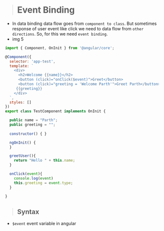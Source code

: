 ># Event Binding
- In data binding data flow goes from `component to class`. But sometimes response of user event like click we need to data flow from `other directions`. So, for this we need `event binding`.
- img 5


```js
import { Component, OnInit } from '@angular/core';

@Component({
  selector: 'app-test',
  template: `
    <div>
      <h2>Welcome {{name}}</h2>
      <button (click)="onClick($event)">Greet</button>
      <button (click)="greeting = 'Welcome Parth'">Greet Parth</button> 
     {{greeting}}
    </div>
  `,
  styles: []
})
export class TestComponent implements OnInit {

  public name = "Parth";
  public greeting = "";
  
  constructor() { }

  ngOnInit() {
  }

  greetUser(){
    return "Hello " + this.name;
  }

  onClick(event){
    console.log(event)
    this.greeting = event.type;
  }
  
}

```
>## Syntax
- `$event` event variable in angular